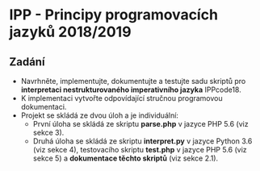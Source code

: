 # IPP - Principy programovacích jazyků 2018/2019

## Zadání

* Navrhněte, implementujte, dokumentujte a testujte sadu skriptů pro **interpretaci nestrukturovaného
imperativního jazyka** IPPcode18.
* K implementaci vytvořte odpovídající stručnou programovou dokumentaci.
* Projekt se skládá ze dvou úloh a je individuální:
    * První úloha se skládá ze skriptu **parse.php** v jazyce PHP 5.6 (viz sekce 3).
    * Druhá úloha se skládá ze skriptu **interpret.py** v jazyce Python 3.6 (viz sekce 4), testovacího skriptu **test.php** v jazyce
    PHP 5.6 (viz sekce 5) a **dokumentace těchto skriptů** (viz sekce 2.1).

